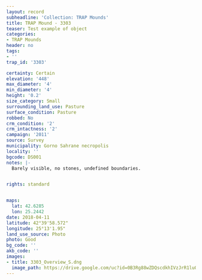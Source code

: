```yaml
---
layout: record
subheadline: 'Collection: TRAP Mounds'
title: TRAP Mound - 3303
teaser: Test example of object
categories:
- TRAP Mounds
header: no
tags:
- ''
trap_id: '3303'

certainty: Certain
elevation: '448'
max_diameter: '4'
min_diameter: '4'
height: '0.2'
size_category: Small
surrounding_land_use: Pasture
surface_condition: Pasture
robbed: No
crm_condition: '2'
crm_intactness: '2'
campaign: '2011'
source: Survey
municipality: Gorno Sahrane necropolis
locality: ''
bgcode: DS001
notes: |-
  Barely visible, no stones, undefined boundaries.


rights: standard


maps:
  lat: 42.6285
  lon: 25.2442
date: 2018-04-11
latitude: 42°39'58.572"
longitude: 25°13'1.95"
land_use_source: Photo
photo: Good
bg_code: ''
akb_code: ''
images:
- title: 3303_Overview_S.dng
  image_path: https://drive.google.com/uc?id=0B3Rg88wZDQscdkhIVzJrR1luQm8
---
```

